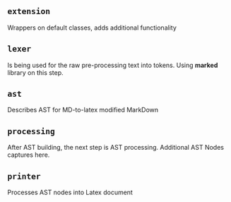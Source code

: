 ## `extension`

Wrappers on default classes, adds additional functionality

## `lexer`

Is being used for the raw pre-processing text into tokens.
Using **marked** library on this step.

## `ast`

Describes AST for MD-to-latex modified MarkDown

## `processing`

After AST building, the next step is AST processing.
Additional AST Nodes captures here.

## `printer`

Processes AST nodes into Latex document
